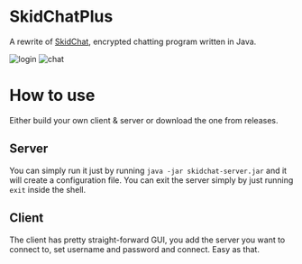 
# SkidChatPlus

A rewrite of [SkidChat](https://github.com/sqlskid/SkidChat-old), encrypted chatting program written in Java.

![login](https://xellu.xyz/api/v2/files/c8cc8b4be6db423e8fb85ff0060ffea4-b7cbQEaQMNDr.png)
![chat](https://xellu.xyz/api/v2/files/7c1ee0dde1ef4e49b8b2a381d8fb3b72-RxrOaDnES38e.png)

# How to use

Either build your own client & server or download the one from releases.

## Server
You can simply run it just by running ```java -jar skidchat-server.jar``` and it will create a configuration file.
You can exit the server simply by just running ```exit``` inside the shell.

## Client
The client has pretty straight-forward GUI, you add the server you want to connect to, set username and password and connect. Easy as that.
